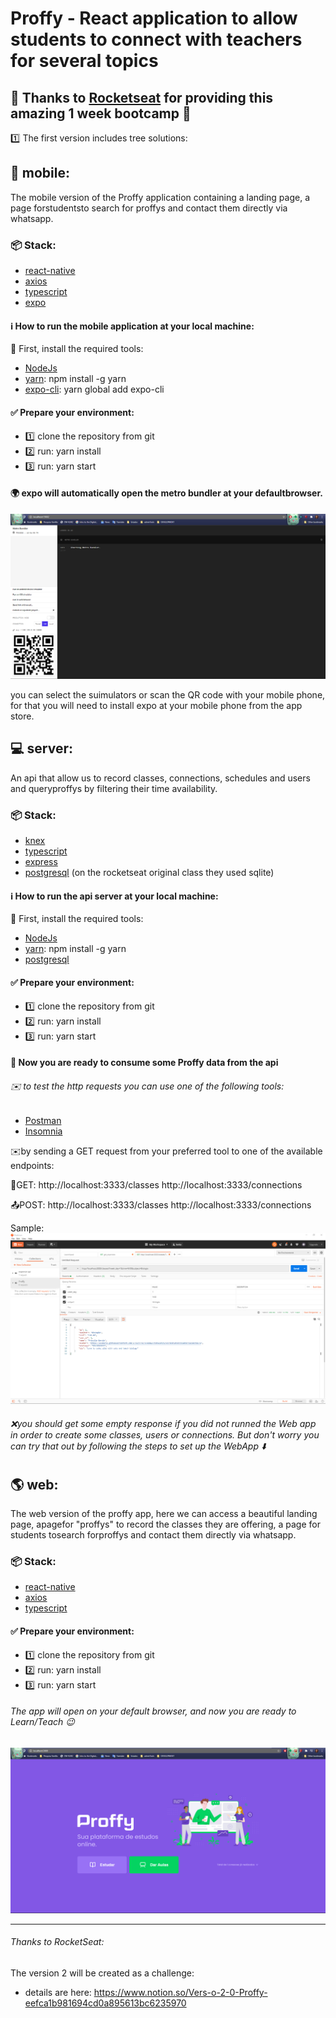 # Proffy - React application to allow students to connect with teachers for several topics



## :rocket: Thanks to [Rocketseat](https://rocketseat.com.br/) for providing this amazing 1 week bootcamp :clap:


:one: The first version includes tree solutions:


## :iphone: mobile: 

The mobile version of the Proffy application containing a landing page, a page forstudentsto search for proffys and contact them directly via whatsapp.

### :package: Stack: 
* [react-native](https://reactnative.dev/)
* [axios](https://github.com/axios/axios)
* [typescript](https://www.typescriptlang.org/)
* [expo](https://expo.io/tools)
    
#### :information_source: How to run the mobile application at your local machine:

:wrench: First, install the required tools:

* [NodeJs](https://nodejs.org/en/download/)  
* [yarn](https://yarnpkg.com/getting-started/install): npm install -g yarn
* [expo-cli](https://expo.io/tools#cli): yarn global add expo-cli

#### :white_check_mark: Prepare your environment:

* :one: clone the repository from git
* :two: run:  yarn install
* :three: run: yarn start 

#### :earth_africa: expo will automatically open the metro bundler at your defaultbrowser.


![](./readme/img/expo_metro_bundler.png)

you can select the suimulators or scan the QR code with your mobile phone, 
for that you will need to install expo at your mobile phone from the app store.



## :computer: server:


An api that allow us to record classes, connections, schedules and users and queryproffys by filtering their time availability.

### :package: Stack: 

* [knex](http://knexjs.org/)
* [typescript](https://www.typescriptlang.org/) 
* [express](https://expressjs.com/)
* [postgresql](https://www.postgresql.org/) (on the rocketseat original class they used sqlite)

#### :information_source: How to run the api server at your local machine:

:wrench: First, install the required tools:

* [NodeJs](https://nodejs.org/en/download/)  
* [yarn](https://yarnpkg.com/getting-started/install): npm install -g yarn
* [postgresql](https://www.postgresql.org/download/)


#### :white_check_mark: Prepare your environment:

* :one: clone the repository from git
* :two: run:  yarn install
* :three: run: yarn start 

#### :tada: Now you are ready to consume some Proffy data from the api
###### :envelope: to test the http requests you can use one of the following tools:

* [Postman](https://www.postman.com/)
* [Insomnia](https://insomnia.rest/)

:envelope:by sending a GET request from your preferred tool to one of the available endpoints:

:email:GET: 
http://localhost:3333/classes
http://localhost:3333/connections

:outbox_tray:POST: 
http://localhost:3333/classes
http://localhost:3333/connections

Sample:
![](./readme/img/api_get_from_postman.png)

###### :x:you should get some empty response if you did not runned the Web app in order to create some classes, users or connections. But don't worry you can try that out by following the steps to set up the WebApp :arrow_down:

## :earth_americas: web: 

The web version of the proffy app, here we can access a beautiful landing page, apagefor "proffys" to record the classes they are offering, a page for students tosearch forproffys and contact them directly via whatsapp.

### :package: Stack: 
* [react-native](https://reactnative.dev/)
* [axios](https://github.com/axios/axios)
* [typescript](https://www.typescriptlang.org/)

#### :white_check_mark: Prepare your environment:

* :one: clone the repository from git
* :two: run:  yarn install
* :three: run: yarn start 

###### The app will open on your default browser, and now you are ready to Learn/Teach :wink:
![](./readme/img/proffy_landing_page.png)

*******************************        
###### Thanks to RocketSeat: 
The version 2 will be created as a challenge: 
* details are here: https://www.notion.so/Vers-o-2-0-Proffy-eefca1b981694cd0a895613bc6235970


